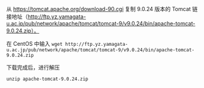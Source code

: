从 https://tomcat.apache.org/download-90.cgi 复制 9.0.24 版本的 Tomcat 链接地址（http://ftp.yz.yamagata-u.ac.jp/pub/network/apache/tomcat/tomcat-9/v9.0.24/bin/apache-tomcat-9.0.24.zip）。

在 CentOS 中输入
`wget http://ftp.yz.yamagata-u.ac.jp/pub/network/apache/tomcat/tomcat-9/v9.0.24/bin/apache-tomcat-9.0.24.zip`

下载完成后，进行解压

`unzip apache-tomcat-9.0.24.zip`

